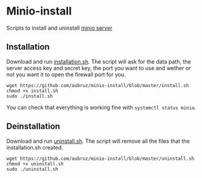 # Minio-install
Scripts to install and uninstall [minio server](https://docs.min.io/)

## Installation
Download and run [installation.sh](https://github.com/aubruz/minio-install/blob/master/install.sh). The script will ask for the data path, the server access key and secret key, the port you want to use and wether or not you want it to open the firewall port for you.
```
wget https://github.com/aubruz/minio-install/blob/master/install.sh
chmod +x install.sh
sudo ./install.sh
```

You can check that everything is working fine with `systemctl status minio`.

## Deinstallation
Download and run [uninstall.sh](https://github.com/aubruz/minio-install/blob/master/uninstall.sh). The script will remove all the files that the installation.sh created.

```
wget https://github.com/aubruz/minio-install/blob/master/uninstall.sh
chmod +x uninstall.sh
sudo ./uninstall.sh
```
